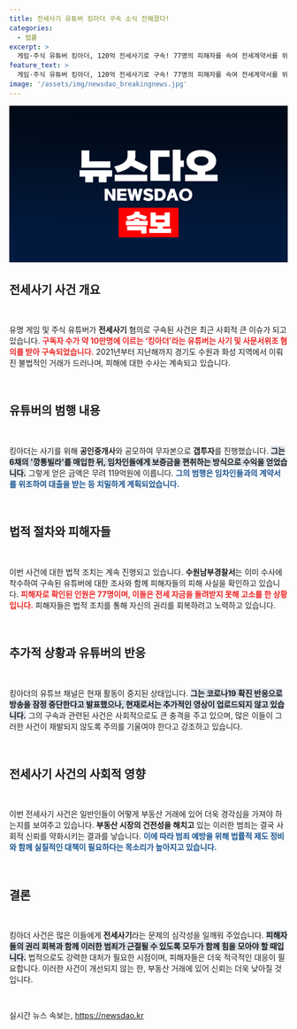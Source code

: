 ```yaml
---
title: 전세사기 유튜버 킹아더 구속 소식 전해졌다!
categories:
  - 법률
excerpt: >
  게임·주식 유튜버 킹아더, 120억 전세사기로 구속! 77명의 피해자를 속여 전세계약서를 위조한 혐의로 경찰에 붙잡혔다. 그의 유튜브 활동은 중단된 상황, 사건의 전말이 궁금하다면 클릭하세요!
feature_text: >
  게임·주식 유튜버 킹아더, 120억 전세사기로 구속! 77명의 피해자를 속여 전세계약서를 위조한 혐의로 경찰에 붙잡혔다. 그의 유튜브 활동은 중단된 상황, 사건의 전말이 궁금하다면 클릭하세요!
image: '/assets/img/newsdao_breakingnews.jpg'
---
```


<p><img src="/assets/img/newsdao_breakingnews.jpg" alt="koreaapp 속보" /></p>

<h2 data-ke-size="size26">전세사기 사건 개요</h2>

<p data-ke-size="size16">&nbsp;</p>

<p>유명 게임 및 주식 유튜버가 <b>전세사기</b> 혐의로 구속된 사건은 최근 사회적 큰 이슈가 되고 있습니다. <b><span style="color: #ee2323;">구독자 수가 약 10만명에 이르는 ‘킹아더’라는 유튜버는 사기 및 사문서위조 혐의를 받아 구속되었습니다.</span></b> 2021년부터 지난해까지 경기도 수원과 화성 지역에서 이뤄진 불법적인 거래가 드러나며, 피해에 대한 수사는 계속되고 있습니다. </p>

<p data-ke-size="size16">&nbsp;</p>

<h2 data-ke-size="size26">유튜버의 범행 내용</h2>

<p data-ke-size="size16">&nbsp;</p>

<p>킹아더는 사기를 위해 <b>공인중개사</b>와 공모하여 무자본으로 <b>갭투자</b>를 진행했습니다. <b><span style="background-color: #21538527;">그는 6채의 '깡통빌라'를 매입한 뒤, 임차인들에게 보증금을 편취하는 방식으로 수익을 얻었습니다.</span></b> 그렇게 얻은 금액은 무려 119억원에 이릅니다. <b><span style="color: #1a5490;">그의 범행은 임차인들과의 계약서를 위조하여 대출을 받는 등 치밀하게 계획되었습니다.</span></b></p>

<p data-ke-size="size16">&nbsp;</p>

<h2 data-ke-size="size26">법적 절차와 피해자들</h2>

<p data-ke-size="size16">&nbsp;</p>

<p>이번 사건에 대한 법적 조치는 계속 진행되고 있습니다. <b>수원남부경찰서</b>는 이미 수사에 착수하여 구속된 유튜버에 대한 조사와 함께 피해자들의 피해 사실을 확인하고 있습니다. <b><span style="color: #ee2323;">피해자로 확인된 인원은 77명이며, 이들은 전세 자금을 돌려받지 못해 고소를 한 상황입니다.</span></b> 피해자들은 법적 조치를 통해 자신의 권리를 회복하려고 노력하고 있습니다.</p>

<p data-ke-size="size16">&nbsp;</p>

<h2 data-ke-size="size26">추가적 상황과 유튜버의 반응</h2>

<p data-ke-size="size16">&nbsp;</p>

<p>킹아더의 유튜브 채널은 현재 활동이 중지된 상태입니다. <b><span style="background-color: #21538527;">그는 코로나19 확진 반응으로 방송을 잠정 중단한다고 발표했으나, 현재로서는 추가적인 영상이 업로드되지 않고 있습니다.</span></b> 그의 구속과 관련된 사건은 사회적으로도 큰 충격을 주고 있으며, 많은 이들이 그러한 사건이 재발되지 않도록 주의를 기울여야 한다고 강조하고 있습니다.</p>

<p data-ke-size="size16">&nbsp;</p>

<h2 data-ke-size="size26">전세사기 사건의 사회적 영향</h2>

<p data-ke-size="size16">&nbsp;</p>

<p>이번 전세사기 사건은 일반인들이 어떻게 부동산 거래에 있어 더욱 경각심을 가져야 하는지를 보여주고 있습니다. <b>부동산 시장의 건전성을 해치고</b> 있는 이러한 범죄는 결국 사회적 신뢰를 약화시키는 결과를 낳습니다. <b><span style="color: #1a5490;">이에 따라 범죄 예방을 위해 법률적 제도 정비와 함께 실질적인 대책이 필요하다는 목소리가 높아지고 있습니다.</span></b></p>

<p data-ke-size="size16">&nbsp;</p>

<h2 data-ke-size="size26">결론</h2>

<p data-ke-size="size16">&nbsp;</p>

<p>킹아더 사건은 많은 이들에게 <b>전세사기</b>라는 문제의 심각성을 일깨워 주었습니다. <b><span style="background-color: #21538527;">피해자들의 권리 회복과 함께 이러한 범죄가 근절될 수 있도록 모두가 함께 힘을 모아야 할 때입니다.</span></b> 법적으로도 강력한 대처가 필요한 시점이며, 피해자들은 더욱 적극적인 대응이 필요합니다. 이러한 사건이 개선되지 않는 한, 부동산 거래에 있어 신뢰는 더욱 낮아질 것입니다. </p>

<p data-ke-size="size16">&nbsp;</p>
실시간 뉴스 속보는, <a href="https://newsdao.kr" rel="dofollow">https://newsdao.kr</a>


